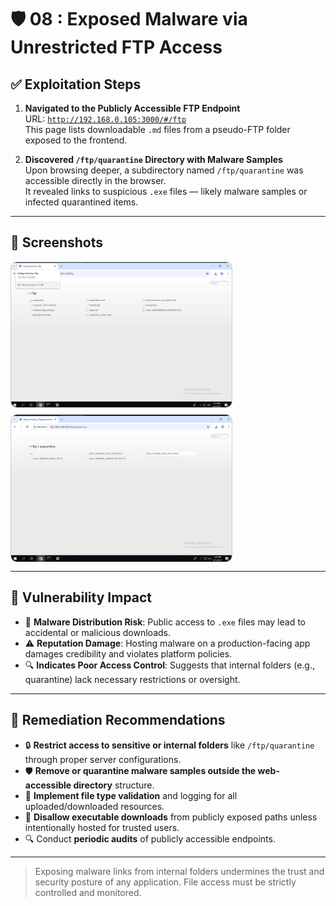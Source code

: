 
# 🛡️ 08 : Exposed Malware via Unrestricted FTP Access

## ✅ Exploitation Steps

1. **Navigated to the Publicly Accessible FTP Endpoint**  
   URL: [`http://192.168.0.105:3000/#/ftp`](http://192.168.0.105:3000/#/ftp)  
   This page lists downloadable `.md` files from a pseudo-FTP folder exposed to the frontend.

2. **Discovered `/ftp/quarantine` Directory with Malware Samples**  
   Upon browsing deeper, a subdirectory named `/ftp/quarantine` was accessible directly in the browser.  
   It revealed links to suspicious `.exe` files — likely malware samples or infected quarantined items.

---

## 📸 Screenshots

<div style="display: flex; flex-direction: column; gap: 10px;">

<img src="./01-ftp-root.png" alt="Accessible /ftp root directory in browser" style="border:1px solid #ccc; border-radius:10px; width:70%; max-width:600px;">

<img src="./02-ftp-quarantine.png" alt="Quarantine folder exposing malware executable files" style="border:1px solid #ccc; border-radius:10px; width:70%; max-width:600px;">

</div>

---

## 🔐 Vulnerability Impact

- 🦠 **Malware Distribution Risk**: Public access to `.exe` files may lead to accidental or malicious downloads.
- ⚠️ **Reputation Damage**: Hosting malware on a production-facing app damages credibility and violates platform policies.
- 🔍 **Indicates Poor Access Control**: Suggests that internal folders (e.g., quarantine) lack necessary restrictions or oversight.

---

## 🔁 Remediation Recommendations

- 🔒 **Restrict access to sensitive or internal folders** like `/ftp/quarantine` through proper server configurations.
- 🛡️ **Remove or quarantine malware samples outside the web-accessible directory** structure.
- 🧾 **Implement file type validation** and logging for all uploaded/downloaded resources.
- 🚫 **Disallow executable downloads** from publicly exposed paths unless intentionally hosted for trusted users.
- 🔍 Conduct **periodic audits** of publicly accessible endpoints.

---

> Exposing malware links from internal folders undermines the trust and security posture of any application. File access must be strictly controlled and monitored.
